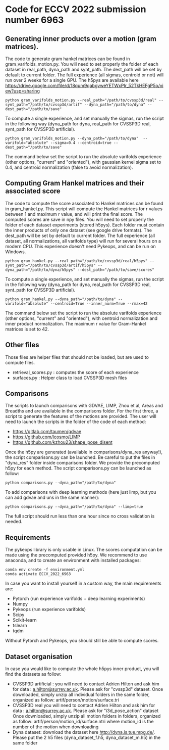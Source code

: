 # Code for ECCV 2022 submission number 6963

## Generating inner products over a motion (gram matrices).
The code to generate gram hankel matrices can be found in gram_varifolds_motion.py. 
You will need to set properly the folder of each dataset in real_path, dyna_path and synt_path.
The dest_path will be set by default to current folder.
The full experience (all sigmas, centroid or not) will run over 2 weeks for a single GPU. 
The h5pys are available here https://drive.google.com/file/d/18qum9qabgvweYETWxPIr_52TkHEFgP5o/view?usp=sharing
```commandline
python gram_varifolds_motion.py --real_path="/path/to/cvssp3d/real" --synt_path="/path/to/cvssp3d/artif" --dyna_path="/path/to/dyna" --dest_path="/path/to/save"
```
To compute a single experience, and set manually the sigmas, run the script in the following way (dyna_path for dyna, 
real_path for CVSSP3D real, synt_path for CVSSP3D artificial).
```commandline
python gram_varifolds_motion.py --dyna_path="/path/to/dyna"  --varifold="absolute" --sigma=0.4 --centroid=true --dest_path="/path/to/save" 
```
The command below set the script to run the absolute varifolds experience (other options, "current" and "oriented"), with
gaussian kernel sigma set to 0.4, and centroid normalization (false to avoid normalization). 
## Computing Gram Hankel matrices and their associated score
The code to compute the score associated to Hankel matrices can be found in gram_hankel.py. This script will compute 
the Hankel matrices for r values between 1 and maximum r value, and will print the final score. The computed scores are 
save in npy files. You will need to set properly the folder of each  dataset experiments (stored h5pys). 
Each folder must contain the inner products of only one dataset (see google drive formats). 
The dest_path will be set by default to current folder. 
The full experience (all dataset, all normalizations, all varifolds type) will run for several hours on a modern CPU. 
This experience doesn't need Pykeops, and can be run on Windows. 
```commandline
python gram_hankel.py --real_path="/path/to/cvssp3d/real/h5pys" --synt_path="/path/to/cvssp3d/artif/h5pys" --dyna_path="/path/to/dyna/h5pys" --dest_path="/path/to/save/scores" 
```
To compute a single experience, and set manually the sigmas, run the script in the following way (dyna_path for dyna, 
real_path for CVSSP3D real, synt_path for CVSSP3D artificial).
```commandline
python gram_hankel.py --dyna_path="/path/to/dyna" --varifold="absolute" --centroid=True --inner_norm=True --rmax=42
```
The command below set the script to run the absolute varifolds experience (other options, "current" and "oriented"), with
centroid normalization and inner product normalization. The maximum r value for Gram-Hankel matrices is set to 42.
## Other files
Those files are helper files that should not be loaded, but are used to compute files.
- retrieval_scores.py : computes the score of each experience
- surfaces.py : Helper class to load CVSSP3D mesh files

## Comparisons
The scripts to launch comparisons with GDVAE, LIMP, Zhou et al, Areas and Breadths and are available in the comparisons 
folder. For the first three, a script to generate the features of the motions are provided.
The user will need to launch the scripts in the folder of the code of each method:
- https://gitlab.com/taumen/gdvae
- https://github.com/lcosmo/LIMP
- https://github.com/kzhou23/shape_pose_disent

Once the h5py are generated (available in comparisons/dyna_res anyway!), the script comparisons.py can be launched. 
Be careful to put the files in "dyna_res" folder inside comparisons folder. We provide the precomputed h5py for each method.
The script comparisons.py can be launched as follow:
```commandline
python comparisons.py --dyna_path="/path/to/dyna"
```
To add comparisons with deep learning methods (here just limp, but you can add gdvae and uns in the same manner):
```commandline
python comparisons.py --dyna_path="/path/to/dyna" --limp=true
```
The full script should run less than one hour since no cross validation is needed.

## Requirements 
The pykeops library is only usable in Linux. The scores computation can be made using the precomputed provided h5py.
We recommend to use anaconda, and to create an environment with installed packages:
```commandline
conda env create -f environment.yml
conda activate ECCV_2022_6963
```
In case you want to install yourself in a custom way, the main requirements are:
- Pytorch (run experience varifolds + deep learning experiments)
- Numpy
- Pykeops (run experience varifolds)
- Scipy
- Scikit-learn
- tslearn
- tqdm

Without Pytorch and Pykeops, you should still be able to compute scores.

## Dataset organisation

In case you would like to compute the whole h5pys inner product, you will find the datasets as follow:
- CVSSP3D artificial : you will need to contact Adrien Hilton and ask him for data : a.hilton@surrey.ac.uk. 
Please ask for "cvssp3d" dataset.
Once downloaded, simply unzip all individual folders in the same folder, organized as follow: artif/person/motion/surface.tri
- CVSSP3D real you will need to contact Adrien Hilton and ask him for data : a.hilton@surrey.ac.uk. 
Please ask for "i3d_pose_action" dataset
Once downloaded, simply unzip all motion folders in folders, organized as follow: artif/person/motion_id/surface.ntri
where motion_id is the number of the motion when downloading
- Dyna dataset: download the dataset here http://dyna.is.tue.mpg.de/. Please put the 2 h5 files 
(dyna_dataset_f.h5, dyna_dataset_m.h5) in the same folder

